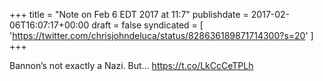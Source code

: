 +++
title = "Note on Feb 6 EDT 2017 at 11:7"
publishdate = 2017-02-06T16:07:17+00:00
draft = false
syndicated = [ 'https://twitter.com/chrisjohndeluca/status/828636189871714300?s=20' ]
+++

Bannon’s not exactly a Nazi. But… https://t.co/LkCcCeTPLh
